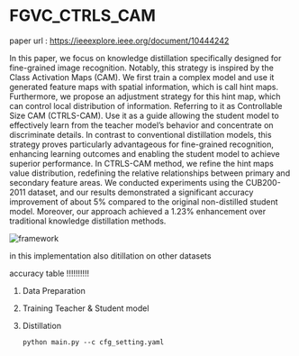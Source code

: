 # FGVC_CTRLS_CAM
paper url : https://ieeexplore.ieee.org/document/10444242

In this paper, we focus on knowledge distillation specifically designed for fine-grained image recognition. Notably, this strategy is inspired by the Class Activation Maps (CAM). We first train a complex model and use it generated feature maps with spatial information, which is call hint maps. Furthermore, we propose an adjustment strategy for this hint map, which can control local distribution of information. Referring to it as Controllable Size CAM (CTRLS-CAM). Use it as a guide allowing the student model to effectively learn from the teacher model’s behavior and concentrate on discriminate details. In contrast to conventional distillation models, this strategy proves particularly advantageous for fine-grained recognition, enhancing learning outcomes and enabling the student model to achieve superior performance. In CTRLS-CAM method, we refine the hint maps value distribution, redefining the relative relationships between primary and secondary feature areas. We conducted experiments using the CUB200-2011 dataset, and our results demonstrated a significant accuracy improvement of about 5% compared to the original non-distilled student model. Moreover, our approach achieved a 1.23% enhancement over traditional knowledge distillation methods.

![framework](./img/structure.png)

in this implementation
also ditillation on other datasets 

accuracy table
!!!!!!!!!!

1. Data Preparation

2. Training Teacher & Student model

3. Distillation
   ```
   python main.py --c cfg_setting.yaml
   ```
